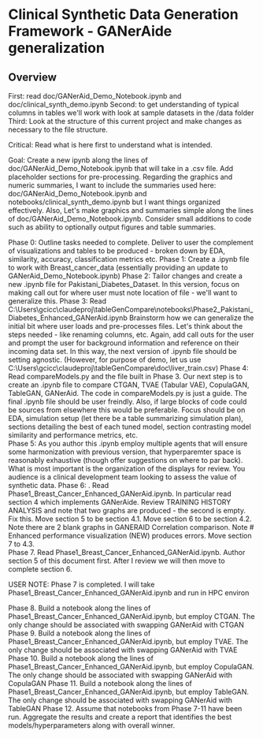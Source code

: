 # Clinical Synthetic Data Generation Framework - GANerAide generalization

## Overview

First: read doc/GANerAid_Demo_Notebook.ipynb and doc/clinical_synth_demo.ipynb
Second: to get understanding of typical columns in tables we'll work with look at sample datasets in the /data folder
Third: Look at the structure of this current project and make changes as necessary to the file structure. 

Critical: Read what is here first to understand what is intended. 

Goal: Create a new ipynb along the lines of doc/GANerAid_Demo_Notebook.ipynb that will take in a .csv file.  Add placeholder sections for pre-processing.  Regarding the graphics and numeric summaries, I want to include the summaries used here: doc/GANerAid_Demo_Notebook.ipynb and notebooks/clinical_synth_demo.ipynb but I want things organized effectively.  Also, Let's make graphics and summaries simple along the lines of doc/GANerAid_Demo_Notebook.ipynb.  Consider small additions to code such as ability to optionally output figures and table summaries.

Phase 0:  Outline tasks needed to complete. Deliver to user the complement of visualizations and tables to be produced - broken down by EDA, similarity, accuracy, classification metrics etc.
Phase 1: Create a .ipynb file to work with Breast_cancer_data (essentially providing an update to GANerAid_Demo_Notebook.ipynb) 
Phase 2: Tailor changes and create a new .ipynb file for Pakistani_Diabetes_Dataset.  In this version, focus on making call out for where user must note location of file - we'll want to generalize this.
Phase 3: Read C:\Users\gcicc\claudeproj\tableGenCompare\notebooks\Phase2_Pakistani_Diabetes_Enhanced_GANerAid.ipynb
Brainstorm how we can generalize the initial bit where user loads and pre-processes files. Let's think about the steps needed - like renaming columns, etc. Again, add call outs for the user and prompt the user for background information and reference on their incoming data set.  In this way, the next version of .ipynb file should be setting agnostic.  (However, for purpose of demo, let us use C:\Users\gcicc\claudeproj\tableGenCompare\doc\liver_train.csv)
Phase 4: Read compareModels.py and the file built in Phase 3.  Our next step is to create an .ipynb file to compare CTGAN, TVAE (Tabular VAE), CopulaGAN, TableGAN, GANerAid.  The code in compareModels.py is just a guide.  The final .ipynb file should be user freindly.  Also, if large blocks of code could be sources from elsewhere this would be preferable. Focus should be on EDA, simulation setup (let there be a table summarizing simulation plan), sections detailing the best of each tuned model, section contrasting model similarity and performance metrics, etc.  
Phase 5: As you author this .ipynb employ multiple agents that will ensure some harmonization with previous version, that hyperparemter space is reasonably exhaustive (though offer suggestions on where to par back).  What is most important is the organization of the displays for review. You audience is a clinical development team looking to assess the value of synthetic data.
Phase 6: .  Read Phase1_Breast_Cancer_Enhanced_GANerAid.ipynb.  In particular read section 4 which implements GANerAide. Review TRAINING HISTORY ANALYSIS and note that two graphs are produced - the second is empty. Fix this. Move section 5 to be section 4.1. Move section 6 to be section 4.2.   Note there are 2 blank graphs in GANERAID Correlation comparison.  Note # Enhanced performance visualization (NEW) produces errors.  Move section 7 to 4.3.  
Phase 7. Read Phase1_Breast_Cancer_Enhanced_GANerAid.ipynb. Author section 5 of this document first.   After I review we will then move to complete section 6.

USER NOTE: Phase 7 is completed.  I will take Phase1_Breast_Cancer_Enhanced_GANerAid.ipynb and run in HPC environ



Phase 8.  Build a notebook along the lines of Phase1_Breast_Cancer_Enhanced_GANerAid.ipynb, but employ CTGAN. The only change should be associated with swapping GANerAid with CTGAN
Phase 9. Build a notebook along the lines of Phase1_Breast_Cancer_Enhanced_GANerAid.ipynb, but employ TVAE. The only change should be associated with swapping GANerAid with TVAE
Phase 10. Build a notebook along the lines of Phase1_Breast_Cancer_Enhanced_GANerAid.ipynb, but employ CopulaGAN. The only change should be associated with swapping GANerAid with CopulaGAN
Phase 11. Build a notebook along the lines of Phase1_Breast_Cancer_Enhanced_GANerAid.ipynb, but employ TableGAN. The only change should be associated with swapping GANerAid with TableGAN
Phase 12.  Assume that notebooks from Phase 7-11 have been run.  Aggregate the results and create a report that identifies the best models/hyperparameters along with overall winner.





